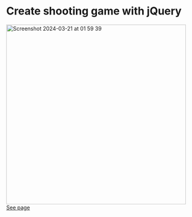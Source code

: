 #  Create shooting game with jQuery
<img width="477" alt="Screenshot 2024-03-21 at 01 59 39" src="https://github.com/peznc810/shooting-game/assets/150581210/d536a047-3a40-4404-bcda-d9efeca111be">
<a href="https://peznc810.github.io/shooting-game/">See page</a>
